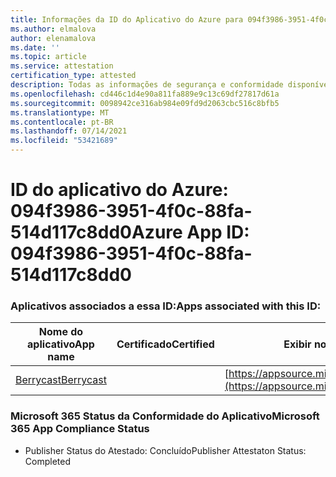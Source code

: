 ```yaml
---
title: Informações da ID do Aplicativo do Azure para 094f3986-3951-4f0c-88fa-514d117c8dd0
ms.author: elmalova
author: elenamalova
ms.date: ''
ms.topic: article
ms.service: attestation
certification_type: attested
description: Todas as informações de segurança e conformidade disponíveis para 094f3986-3951-4f0c-88fa-514d117c8ddd0.
ms.openlocfilehash: cd446c1d4e90a811fa889e9c13c69df27817d61a
ms.sourcegitcommit: 0098942ce316ab984e09fd9d2063cbc516c8bfb5
ms.translationtype: MT
ms.contentlocale: pt-BR
ms.lasthandoff: 07/14/2021
ms.locfileid: "53421689"
---
```

# <a name="azure-app-id-094f3986-3951-4f0c-88fa-514d117c8dd0"></a><span data-ttu-id="b1d0c-103">ID do aplicativo do Azure: 094f3986-3951-4f0c-88fa-514d117c8dd0</span><span class="sxs-lookup"><span data-stu-id="b1d0c-103">Azure App ID: 094f3986-3951-4f0c-88fa-514d117c8dd0</span></span>


### <a name="apps-associated-with-this-id"></a><span data-ttu-id="b1d0c-104">Aplicativos associados a essa ID:</span><span class="sxs-lookup"><span data-stu-id="b1d0c-104">Apps associated with this ID:</span></span>
| <span data-ttu-id="b1d0c-105">**Nome do aplicativo**</span><span class="sxs-lookup"><span data-stu-id="b1d0c-105">**App name**</span></span> | <span data-ttu-id="b1d0c-106">**Certificado**</span><span class="sxs-lookup"><span data-stu-id="b1d0c-106">**Certified**</span></span> | <span data-ttu-id="b1d0c-107">**Exibir no AppSource**</span><span class="sxs-lookup"><span data-stu-id="b1d0c-107">**View in AppSource**</span></span> |
|-|-|-|
| [<span data-ttu-id="b1d0c-108">Berrycast</span><span class="sxs-lookup"><span data-stu-id="b1d0c-108">Berrycast</span></span>](https://docs.microsoft.com/en-us/microsoft-365-app-certification/forward/WA200002798) |  | [https://appsource.microsoft.com/product/office/WA200002798](https://appsource.microsoft.com/product/office/WA200002798) |

### <a name="microsoft-365-app-compliance-status"></a><span data-ttu-id="b1d0c-109">Microsoft 365 Status da Conformidade do Aplicativo</span><span class="sxs-lookup"><span data-stu-id="b1d0c-109">Microsoft 365 App Compliance Status</span></span>
- <span data-ttu-id="b1d0c-110">Publisher Status do Atestado: Concluído</span><span class="sxs-lookup"><span data-stu-id="b1d0c-110">Publisher Attestaton Status: Completed</span></span>
